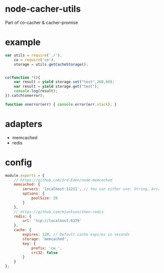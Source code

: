 node-cacher-utils
===================

Part of co-cacher & cacher-promise 


example
=======

```javascript
var utils = require('./'),
    co = require('co'),
    storage = utils.getCacheStorage();


co(function *(){
    var result = yield storage.set("test",260,60);
    var result = yield storage.get("test");
    console.log(result);
}).catch(onerror);

function onerror(err) { console.error(err.stack); }
```

adapters
========

   * memcached
   * redis
   
   
config
======
```javascript
module.exports = {
    // https://github.com/3rd-Eden/node-memcached
    memcached: {
        servers: 'localhost:11211', // You can either use: String, Array, Object
        options: {
            poolSize: 20
        }
    },
    // https://github.com/mjackson/then-redis
    redis: {
        url: 'tcp://localhost:6379'
    },
    cache: {
        expires: 120, // Default cache expires in seconds
        storage: 'memcached',
        key: {
            prefix: 'cw_',
            crc32: false
        }
    }
};
```

